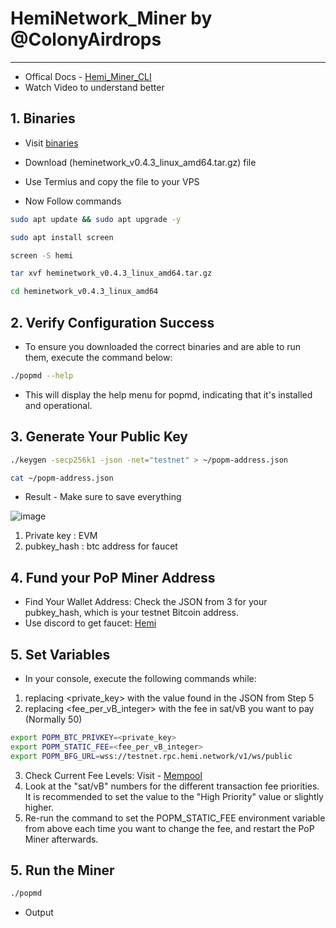 # HemiNetwork_Miner by @ColonyAirdrops
---
- Offical Docs - [Hemi_Miner_CLI](https://docs.hemi.xyz/how-to-tutorials/tutorials/setup-part-1)
- Watch Video to understand better

## 1. Binaries
- Visit [binaries](https://docs.hemi.xyz/how-to-tutorials/tutorials/setup-part-1)
- Download (heminetwork_v0.4.3_linux_amd64.tar.gz) file
- Use Termius and copy the file to your VPS

- Now Follow commands
```bash
sudo apt update && sudo apt upgrade -y
```
```bash
sudo apt install screen
```
```bash
screen -S hemi
```
```bash
tar xvf heminetwork_v0.4.3_linux_amd64.tar.gz
```
```bash
cd heminetwork_v0.4.3_linux_amd64
```

## 2. Verify Configuration Success
- To ensure you downloaded the correct binaries and are able to run them, execute the command below:
```bash
./popmd --help
```
- This will display the help menu for popmd, indicating that it's installed and operational.

## 3. Generate Your Public Key
```bash
./keygen -secp256k1 -json -net="testnet" > ~/popm-address.json
```
```bash
cat ~/popm-address.json
```
- Result - Make sure to save everything

![image](https://github.com/user-attachments/assets/3138e88f-4553-4d0a-9b96-80538017a3fa)

1. Private key : EVM
2. pubkey_hash : btc address for faucet 

## 4. Fund your PoP Miner Address
- Find Your Wallet Address: Check the JSON from 3 for your pubkey_hash, which is your testnet Bitcoin address.
- Use discord to get faucet: [Hemi](https://discord.com/invite/hemixyz)

## 5. Set Variables
- In your console, execute the following commands while:
1. replacing <private_key> with the value found in the JSON from Step 5
2. replacing <fee_per_vB_integer> with the fee in sat/vB you want to pay (Normally 50)

```bash
export POPM_BTC_PRIVKEY=<private_key>
export POPM_STATIC_FEE=<fee_per_vB_integer>
export POPM_BFG_URL=wss://testnet.rpc.hemi.network/v1/ws/public
```
3. Check Current Fee Levels: Visit - [Mempool](https://mempool.space/testnet)
4. Look at the "sat/vB" numbers for the different transaction fee priorities. It is recommended to set the value to the "High Priority" value or slightly higher.
5. Re-run the command to set the POPM_STATIC_FEE environment variable from above each time you want to change the fee, and restart the PoP Miner afterwards.

## 5. Run the Miner
```bash
./popmd
```
- Output

